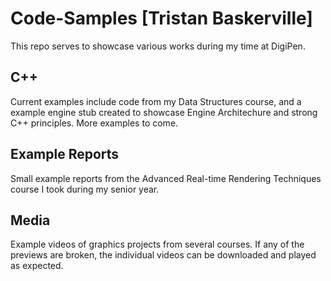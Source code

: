 # Code-Samples [Tristan Baskerville]
This repo serves to showcase various works during my time at DigiPen.

## C++
Current examples include code from my Data Structures course, and a example engine stub created to showcase Engine Architechure and strong C++ principles. More examples to come.

## Example Reports
Small example reports from the Advanced Real-time Rendering Techniques course I took during my senior year.

## Media
Example videos of graphics projects from several courses. If any of the previews are broken, the individual videos can be downloaded and played as expected.
